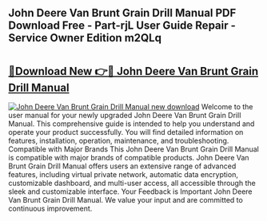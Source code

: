 ## John Deere Van Brunt Grain Drill Manual PDF Download Free - Part-rjL User Guide Repair - Service Owner Edition m2QLq

# <h2><a href="http://bc92181.oget.top/?id=John+Deere+Van+Brunt+Grain+Drill+Manual">🔗Download New 👉🔴 John Deere Van Brunt Grain Drill Manual</a></h2>

[![John Deere Van Brunt Grain Drill Manual new download](https://i.imgur.com/5g1atiW.png)](http://bc92181.oget.top/?id=John+Deere+Van+Brunt+Grain+Drill+Manual)
Welcome to the user manual for your newly upgraded John Deere Van Brunt Grain Drill Manual. This comprehensive guide is intended to help you understand and operate your product successfully. You will find detailed information on features, installation, operation, maintenance, and troubleshooting. Compatible with Major Brands This John Deere Van Brunt Grain Drill Manual is compatible with major brands of compatible products. John Deere Van Brunt Grain Drill Manual offers users an extensive range of advanced features, including virtual private network, automatic data encryption, customizable dashboard, and multi-user access, all accessible through the sleek and customizable interface. Your Feedback is Important John Deere Van Brunt Grain Drill Manual. We value your input and are committed to continuous improvement.
